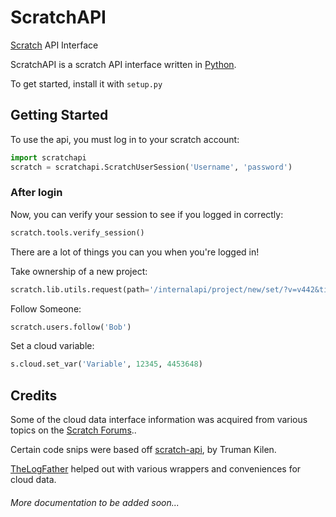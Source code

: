 # ScratchAPI #
[Scratch](https://scratch.mit.edu) API Interface

ScratchAPI is a scratch API interface written in [Python](https://www.python.org/).

To get started, install it with `setup.py`

## Getting Started ##
To use the api, you must log in to your scratch account:
```python
import scratchapi
scratch = scratchapi.ScratchUserSession('Username', 'password')
```

### After login ###
Now, you can verify your session to see if you logged in correctly:
```python
scratch.tools.verify_session()
```
There are a lot of things you can you when you're logged in!

Take ownership of a new project:
```python
scratch.lib.utils.request(path='/internalapi/project/new/set/?v=v442&title=Project', server=scratch.PROJECTS_SERVER, method='POST', payload={})
```

Follow Someone:
```python
scratch.users.follow('Bob')
```

Set a cloud variable:
```python
s.cloud.set_var('Variable', 12345, 4453648)
```

## Credits ##
Some of the cloud data interface information was acquired from various topics on the [Scratch Forums](https://scratch.mit.edu/discuss)..

Certain code snips were based off [scratch-api](https://github.com/trumank/scratch-api), by Truman Kilen.

[TheLogFather](https://github.com/TheLogFather) helped out with various wrappers and conveniences for cloud data.



###### More documentation to be added soon... ######